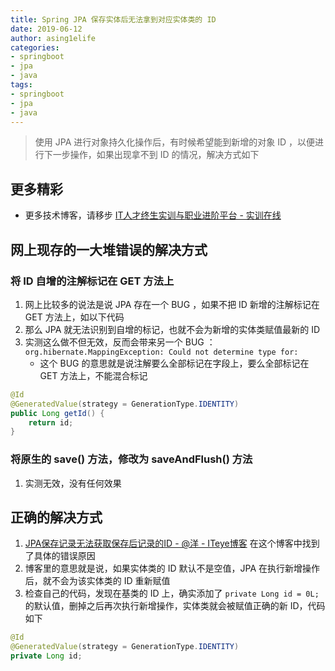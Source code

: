 ```yaml
---
title: Spring JPA 保存实体后无法拿到对应实体类的 ID
date: 2019-06-12
author: asing1elife
categories:
- springboot
- jpa
- java
tags:
- springboot
- jpa
- java
---
```

> 使用 JPA 进行对象持久化操作后，有时候希望能到新增的对象 ID ，以便进行下一步操作，如果出现拿不到 ID 的情况，解决方式如下  

## 更多精彩
*  更多技术博客，请移步 [IT人才终生实训与职业进阶平台 - 实训在线](https://shixun.online)

## 网上现存的一大堆错误的解决方式

### 将 ID 自增的注解标记在 GET 方法上
1. 网上比较多的说法是说 JPA 存在一个 BUG ，如果不把 ID 新增的注解标记在 GET 方法上，如以下代码
2. 那么 JPA 就无法识别到自增的标记，也就不会为新增的实体类赋值最新的 ID
3. 实测这么做不但无效，反而会带来另一个 BUG ： `org.hibernate.MappingException: Could not determine type for:`
	* 这个 BUG 的意思就是说注解要么全部标记在字段上，要么全部标记在 GET 方法上，不能混合标记

```java
@Id
@GeneratedValue(strategy = GenerationType.IDENTITY)
public Long getId() {
    return id;
}
```

### 将原生的 save() 方法，修改为 saveAndFlush() 方法
1. 实测无效，没有任何效果

## 正确的解决方式
1. [JPA保存记录无法获取保存后记录的ID - @洋 - ITeye博客](https://lpyyn.iteye.com/blog/2065949) 在这个博客中找到了具体的错误原因
2. 博客里的意思就是说，如果实体类的 ID 默认不是空值，JPA 在执行新增操作后，就不会为该实体类的 ID 重新赋值
3. 检查自己的代码，发现在基类的 ID 上，确实添加了 `private Long id = 0L;` 的默认值，删掉之后再次执行新增操作，实体类就会被赋值正确的新 ID，代码如下

```java
@Id
@GeneratedValue(strategy = GenerationType.IDENTITY)
private Long id;
```